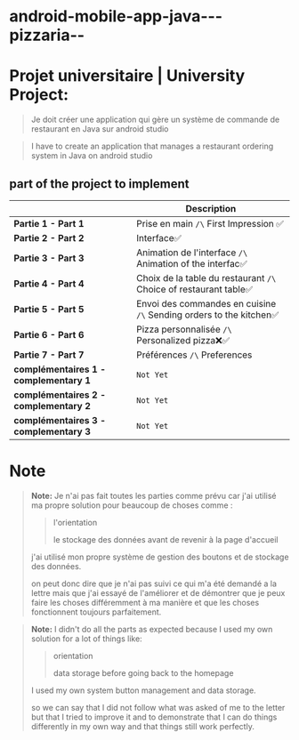 # android-mobile-app-java---pizzaria--
# Projet universitaire | University Project:

>Je doit  créer une application qui gère un système de commande de restaurant en Java sur android studio

>I have to create an application that manages a restaurant ordering system in Java on android studio

## part of the project to implement

|                						|Description					|
|---------------------------------------|-------------------------------|
|**Partie 1 - Part 1**						|Prise en main `/\` First Impression ✅          |
|**Partie 2 - Part 2**						|Interface✅       |
|**Partie 3 - Part 3**						|Animation de l'interface `/\` Animation of the interfac✅|
|**Partie 4 - Part 4**						|Choix de la table du restaurant `/\` Choice of restaurant table✅|
|**Partie 5 - Part 5**						|Envoi des commandes en cuisine `/\` Sending orders to the kitchen✅          |
|**Partie 6 - Part 6**						|Pizza personnalisée `/\` Personalized pizza❌✅           |
|**Partie 7 - Part 7**						|Préférences `/\` Preferences|
|**complémentaires 1 - complementary 1**    |`Not Yet`|
|**complémentaires 2 - complementary 2**    |`Not Yet`|
|**complémentaires 3 - complementary 3**    |`Not Yet`|


# Note
> **Note:** Je n'ai pas fait toutes les parties comme prévu car j'ai utilisé ma propre solution pour beaucoup de choses comme : 
> >l'orientation
> >
> >le stockage des données avant de revenir à la page d'accueil 
> 
> j'ai utilisé mon propre système de gestion des boutons et de stockage des données. 
> 
> on peut donc dire que je n'ai pas suivi ce qui m'a été demandé a la lettre mais que j'ai essayé de l'améliorer et de démontrer que je peux faire les choses différemment à ma manière et que les choses fonctionnent toujours parfaitement.

> **Note:** I didn't do all the parts as expected because I used my own solution for a lot of things like: 
> >orientation
> >
> > data storage before going back to the homepage 
>
>I used my own system button management and data storage.
>
> so we can say that I did not follow what was asked of me to the letter but that I tried to improve it and to demonstrate that I can do things differently in my own way and that things still work perfectly.
